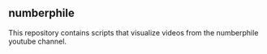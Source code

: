 ## numberphile

This repository contains scripts that visualize videos from the numberphile youtube channel.
